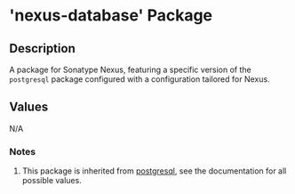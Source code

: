 # 'nexus-database' Package

## Description

A package for Sonatype Nexus, featuring a specific version of the `postgresql` package configured with a configuration
tailored for Nexus.

## Values

N/A

### Notes

1. This package is inherited from [postgresql](postgresql.md), see the documentation for all possible values.

